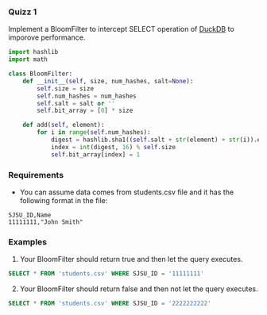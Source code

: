 ### Quizz 1

Implement a BloomFilter to intercept SELECT operation of [DuckDB](https://duckdb.org/docs/api/python/data_ingestion) to imporove performance.

```python
import hashlib
import math

class BloomFilter:
    def __init__(self, size, num_hashes, salt=None):
        self.size = size
        self.num_hashes = num_hashes
        self.salt = salt or ''
        self.bit_array = [0] * size

    def add(self, element):
        for i in range(self.num_hashes):
            digest = hashlib.sha1((self.salt + str(element) + str(i)).encode('utf-8')).hexdigest()
            index = int(digest, 16) % self.size
            self.bit_array[index] = 1
```

### Requirements

* You can assume data comes from students.csv file and it has the following format in the file:
```
SJSU_ID,Name
11111111,"John Smith"
```

### Examples
1. Your BloomFilter should return true and then let the query executes.

```sql
SELECT * FROM 'students.csv' WHERE SJSU_ID = '11111111'
```

2. Your BloomFilter should return false and then not let the query executes. 
```sql
SELECT * FROM 'students.csv' WHERE SJSU_ID = '2222222222'
```
